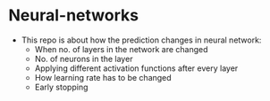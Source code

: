 # Neural-networks
- This repo is about how the prediction changes in neural network:
  -  When no. of layers in the network are changed
  -  No. of neurons in the layer 
  -  Applying different activation functions after every layer
  -  How learning rate has to be changed
  -  Early stopping
